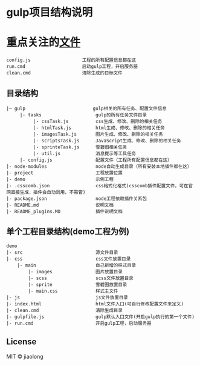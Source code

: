 # gulp项目结构说明

# 重点关注的[文件](https://github.com/jiaolong1021)
    config.js                   工程的所有配置信息都在这
    run.cmd                     启动gulp工程，开启服务器
    clean.cmd                   清除生成的目标文件

## 目录结构
    |– gulp                         gulp相关的所有任务、配置文件信息
         |- tasks                    gulp的所有任务文件目录
              |- cssTask.js          css生成、修改、删除的相关任务
              |- htmlTask.js         html生成、修改、删除的相关任务
              |- imagesTask.js       图片生成、修改、删除的相关任务
              |- scriptsTask.js      JavaScript生成、修改、删除的相关任务
              |- sprinteTask.js      雪碧图相关任务
              |- util.js             消息提示等工具任务
         |- config.js                配置文件（工程所有配置信息都在这）
    |- node-modules                  node自动生成目录（所有安装本地插件都在这）
    |- project                       工程放置位置
    |- demo                          示例工程
    |- .csscomb.json                 css格式化格式(csscomb插件配置文件，可在官网直接生成，插件会自动调用，不需管)
    |- package.json                  node工程依赖插件关系包
    |- README.md                     说明文档
    |- README_plugins.MD             插件说明文档

## 单个工程目录结构(demo工程为例)
    demo
    |- src                           源文件目录
    |- css                           css文件放置目录
        |- main                      自己新增的样式目录
            |- images                图片放置目录
            |- scss                  scss文件放置目录
            |- sprite                雪碧图放置目录
            |- main.css              样式主文件
    |- js                            js文件放置目录
    |- index.html                    html文件入口(可自行修改配置文件来定义)
    |- clean.cmd                     清除生成目录
    |- gulpfile.js                   gulp默认入口文件(开启gulp执行的第一个文件)
    |- run.cmd                       开启gulp工程，启动服务器
    
## License
MIT © jiaolong

